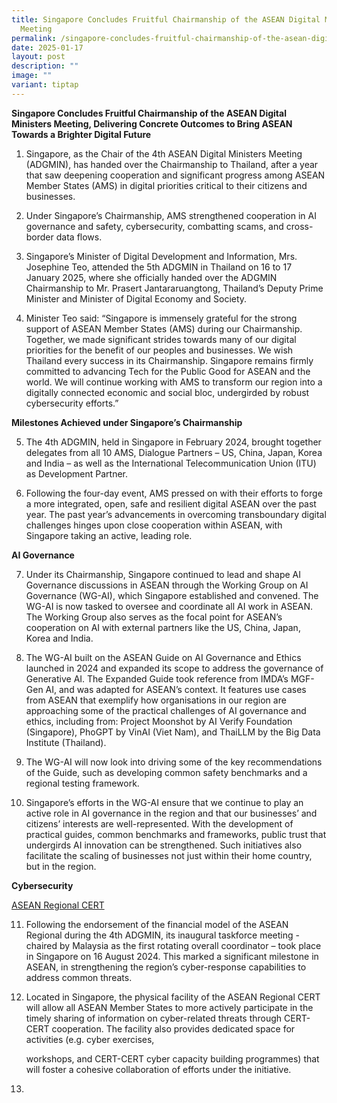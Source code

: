 ```yaml
---
title: Singapore Concludes Fruitful Chairmanship of the ASEAN Digital Ministers
  Meeting
permalink: /singapore-concludes-fruitful-chairmanship-of-the-asean-digital-ministers-meeting/
date: 2025-01-17
layout: post
description: ""
image: ""
variant: tiptap
---
```

<p><strong>Singapore Concludes Fruitful Chairmanship of the ASEAN Digital Ministers Meeting, Delivering Concrete Outcomes to Bring ASEAN Towards a Brighter Digital Future</strong>
</p>
<p></p>
<ol data-tight="true" class="tight">
<li>
<p>Singapore, as the Chair of the 4th ASEAN Digital Ministers Meeting (ADGMIN),
has handed over the Chairmanship to Thailand, after a year that saw deepening
cooperation and significant progress among ASEAN Member States (AMS) in
digital priorities critical to their citizens and businesses.</p>
<p></p>
</li>
<li>
<p>Under Singapore’s Chairmanship, AMS strengthened cooperation in AI governance
and safety, cybersecurity, combatting scams, and cross-border data flows.</p>
<p></p>
</li>
<li>
<p>Singapore’s Minister of Digital Development and Information, Mrs. Josephine
Teo, attended the 5th ADGMIN in Thailand on 16 to 17 January 2025, where
she officially handed over the ADGMIN Chairmanship to Mr. Prasert Jantararuangtong,
Thailand’s Deputy Prime Minister and Minister of Digital Economy and Society.</p>
<p></p>
</li>
<li>
<p>Minister Teo said: “Singapore is immensely grateful for the strong support
of ASEAN Member States (AMS) during our Chairmanship. Together, we made
significant strides towards many of our digital priorities for the benefit
of our peoples and businesses. We wish Thailand every success in its Chairmanship.
Singapore remains firmly committed to advancing Tech for the Public Good
for ASEAN and the world. We will continue working with AMS to transform
our region into a digitally connected economic and social bloc, undergirded
by robust cybersecurity efforts.”</p>
<p></p>
</li>
</ol>
<p><strong>Milestones Achieved under Singapore’s Chairmanship</strong>
</p>
<ol start="5" data-tight="true" class="tight">
<li>
<p>The 4th ADGMIN, held in Singapore in February 2024, brought together delegates
from all 10 AMS, Dialogue Partners – US, China, Japan, Korea and India
– as well as the International Telecommunication Union (ITU) as Development
Partner.</p>
<p></p>
</li>
<li>
<p>Following the four-day event, AMS pressed on with their efforts to forge
a more integrated, open, safe and resilient digital ASEAN over the past
year. The past year’s advancements in overcoming transboundary digital
challenges hinges upon close cooperation within ASEAN, with Singapore taking
an active, leading role.</p>
<p></p>
</li>
</ol>
<p><strong>AI Governance</strong>
</p>
<ol start="7" data-tight="true" class="tight">
<li>
<p>Under its Chairmanship, Singapore continued to lead and shape AI Governance
discussions in ASEAN through the Working Group on AI Governance (WG-AI),
which Singapore established and convened. The WG-AI is now tasked to oversee
and coordinate all AI work in ASEAN. The Working Group also serves as the
focal point for ASEAN’s cooperation on AI with external partners like the
US, China, Japan, Korea and India.</p>
<p></p>
</li>
<li>
<p>The WG-AI built on the ASEAN Guide on AI Governance and Ethics launched
in 2024 and expanded its scope to address the governance of Generative
AI. The Expanded Guide took reference from IMDA’s MGF-Gen AI, and was adapted
for ASEAN’s context. It features use cases from ASEAN that exemplify how
organisations in our region are approaching some of the practical challenges
of AI governance and ethics, including from: Project Moonshot by AI Verify
Foundation (Singapore), PhoGPT by VinAI (Viet Nam), and ThaiLLM by the
Big Data Institute (Thailand).</p>
<p></p>
</li>
<li>
<p>The WG-AI will now look into driving some of the key recommendations of
the Guide, such as developing common safety benchmarks and a regional testing
framework.</p>
<p></p>
</li>
<li>
<p>Singapore’s efforts in the WG-AI ensure that we continue to play an active
role in AI governance in the region and that our businesses’ and citizens’
interests are well-represented. With the development of practical guides,
common benchmarks and frameworks, public trust that undergirds AI innovation
can be strengthened. Such initiatives also facilitate the scaling of businesses
not just within their home country, but in the region.</p>
</li>
</ol>
<p></p>
<p><strong>Cybersecurity</strong>
</p>
<p><u>ASEAN Regional CERT</u>
</p>
<ol start="11" data-tight="true" class="tight">
<li>
<p>Following the endorsement of the financial model of the ASEAN Regional
during the 4th ADGMIN, its inaugural taskforce meeting - chaired by Malaysia
as the first rotating overall coordinator – took place in Singapore on
16 August 2024. This marked a significant milestone in ASEAN, in strengthening
the region’s cyber-response capabilities to address common threats.</p>
<p></p>
</li>
<li>
<p>Located in Singapore, the physical facility of the ASEAN Regional CERT
will allow all ASEAN Member States to more actively participate in the
timely sharing of information on cyber-related threats through CERT-CERT
cooperation. The facility also provides dedicated space for activities
(e.g. cyber exercises,</p>
<p>workshops, and CERT-CERT cyber capacity building programmes) that will
foster a cohesive collaboration of efforts under the initiative.</p>
</li>
<li>
<p></p>
</li>
</ol>
<p></p>